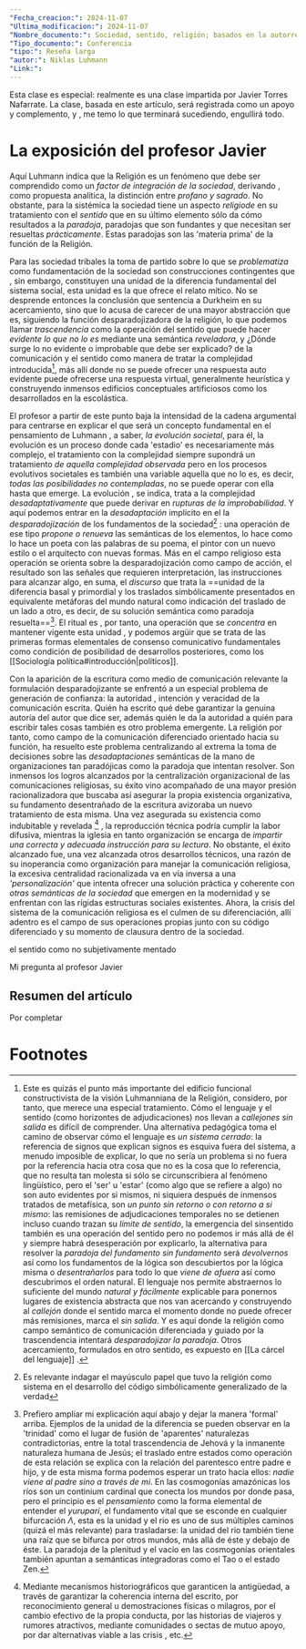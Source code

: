 ```yaml
---
"Fecha_creacion:": 2024-11-07
"Ultima_modificacion:": 2024-11-07
"Nombre_documento:": Sociedad, sentido, religión; basados en la autorreferencia
"Tipo_documento:": Conferencia
"tipo:": Reseña larga
"autor:": Niklas Luhmann
"Link:": 
---
```


Esta clase es especial: realmente es una clase impartida por Javier Torres Nafarrate. La clase, basada en este artículo, será registrada como un apoyo y complemento, y , me temo lo que terminará sucediendo, engullirá todo. 
# La exposición del profesor Javier

Aquí Luhmann indica que la Religión es un fenómeno que debe ser comprendido como un *factor de integración de la sociedad*, derivando , como propuesta analítica, la distinción entre *profano y sagrado*. No obstante, para la sistémica la sociedad tiene un aspecto *religiode*  en su tratamiento con el *sentido* que en su último elemento sólo da cómo resultados a la *paradoja*, paradojas que son fundantes y que necesitan ser resueltas *prácticamente*. Estas paradojas son las 'materia prima' de la función de la Religión. 

Para las sociedad tribales la toma de partido sobre lo que se *problematiza* como fundamentación de la sociedad son construcciones contingentes que , sin embargo, constituyen una unidad de la diferencia fundamental del sistema social, esta unidad es la que ofrece el relato mítico. No se desprende entonces la conclusión que sentencia a Durkheim en su acercamiento, sino que lo acusa de carecer de una mayor abstracción que es, siguiendo la función desparadojizadora de la religión, lo que podemos llamar *trascendencia* como la operación del sentido que puede hacer *evidente lo que no lo es* mediante una semántica *reveladora*, y ¿Dónde surge lo no evidente o improbable que debe ser explicado? de la comunicación y el sentido como manera de tratar la complejidad introducida[^1], más allí donde no se puede ofrecer una respuesta auto evidente puede ofrecerse una respuesta virtual, generalmente heurística y construyendo inmensos edificios conceptuales artificiosos como los desarrollados en la escolástica.

El profesor a partir de este punto baja la intensidad de la cadena argumental para centrarse en explicar el que será un concepto fundamental en el pensamiento de Luhmann , a saber, *la evolución societal*, para él, la evolución es un proceso donde cada 'estadio' es necesariamente más complejo, el tratamiento con la complejidad siempre supondrá un tratamiento *de aquella complejidad observada* pero en los procesos evolutivos societales es también una variable aquella que no lo es, es decir, *todas las posibilidades no contempladas*, no se puede operar con ella hasta que emerge. La evolución , se indica, trata a la complejidad *desadaptativamente* que puede derivar en *rupturas de la improbabilidad*. Y aquí podemos entrar en la *desadaptación* implícito en el la *desparadojización* de los fundamentos de la sociedad[^2] : una operación de ese tipo *propone o renueva* las semánticas de los elementos, lo hace como lo hace un poeta con las palabras de su poema, el pintor con un nuevo estilo o el arquitecto con nuevas formas. Más en el campo religioso esta operación se orienta sobre la desparadojización como campo de acción, el resultado son las señales que requieren interpretación, las instrucciones para alcanzar algo, en suma, el *discurso* que trata la ==unidad de la diferencia basal y primordial y los traslados simbólicamente presentados en equivalente metáforas del mundo natural como indicación del traslado de un lado a otro, es decir, de su solución semántica como paradoja resuelta==[^3]. El ritual es , por tanto, una operación que se *concentra* en mantener vigente esta unidad , y podemos argüir que se trata de las primeras formas elementales de consenso comunicativo fundamentales como condición de posibilidad de desarrollos posteriores, como los [[Sociología política#introducción|políticos]]. 

Con la aparición de la escritura como medio de comunicación relevante la formulación desparadojizante se enfrentó a un especial problema de generación de confianza: la autoridad , intención y veracidad de la comunicación escrita. Quién ha escrito qué debe garantizar la genuina autoría del autor que dice ser, además quién le da la autoridad a quién para escribir tales cosas también es otro problema emergente. La religión por tanto, como campo de la comunicación diferenciado orientado hacia su función, ha resuelto este problema centralizando al extrema la toma de decisiones sobre las *desadaptaciones* semánticas de la mano de organizaciones tan paradójicas como la paradoja que intentan resolver. Son inmensos los logros alcanzados por la centralización organizacional de las comunicaciones religiosas, su éxito vino acompañado de una mayor presión racionalizadora que buscaba así asegurar la propia existencia organizativa, su fundamento desentrañado de la escritura avizoraba un nuevo tratamiento de esta misma. Una vez asegurada su existencia como indubitable y revelada [^4] , la reproducción técnica podría cumplir la labor difusiva, mientras la iglesia en tanto organización se encarga de *impartir una correcta y adecuada instrucción para su lectura*. No obstante, el éxito alcanzado fue, una vez alcanzada otros desarrollos técnicos, una razón de su inoperancia como organización para manejar la comunicación religiosa, la excesiva centralidad racionalizada va en vía inversa a una *'personalización'* que intenta ofrecer una solución práctica y coherente con *otras semánticas de la sociedad* que emergen en la modernidad y se enfrentan con las rígidas estructuras sociales existentes. Ahora, la crisis del sistema de la comunicación religiosa es el culmen de su diferenciación, allí adentro  es el campo de sus operaciones propias junto con su código diferenciado y su momento de clausura dentro de la sociedad.    


el sentido como no subjetivamente mentado

Mi pregunta al profesor Javier 
## Resumen del artículo
Por completar 
# Footnotes
[^1]: Este es quizás el punto más importante del edificio funcional constructivista de la visión Luhmanniana de la Religión, considero, por tanto, que merece una especial tratamiento. Cómo el lenguaje y el sentido (como horizontes de adjudicaciones) nos llevan a *callejones sin salida* es difícil de comprender. Una alternativa pedagógica toma el camino de observar cómo el lenguaje es *un sistema cerrado*: la referencia de signos que explican signos es esquiva fuera del sistema, a menudo imposible de explicar, lo que no sería un problema si no fuera por la referencia hacia otra cosa que no es la cosa que lo referencia, que no resulta tan molesta si sólo se circunscribiera al fenómeno lingüístico, pero el 'ser' u 'estar' (como algo que se refiere a algo) no son auto evidentes por si mismos, ni siquiera después de inmensos tratados de metafísica, son *un punto sin retorno o con retorno a si mismo*: las remisiones de adjudicaciones temporales no se detienen incluso cuando trazan su *límite de sentido*, la emergencia del sinsentido también es una operación del sentido pero no podemos ir más allá de él y siempre habrá desesperación por explicarlo, la alternativa para resolver la *paradoja del fundamento sin fundamento* será *devolvernos* así como los fundamentos de la lógica son descubiertos por la lógica misma o *desentrañarlos* para todo lo que *viene de afuera* así como descubrimos el orden natural. El lenguaje nos permite abstraernos lo suficiente del mundo *natural y fácilmente* explicable para ponernos lugares de existencia abstracta que nos van acercando y construyendo al *callejón* donde el sentido marca el momento donde no puede ofrecer más remisiones, marca el *sin salida*. Y es aquí donde la religión como campo semántico de comunicación diferenciada y guiado por la trascendencia intentará *desparadojizar la paradoja*. Otros acercamiento, formulados en otro sentido, es expuesto en [[La cárcel del lenguaje]] . 

[^2]: Es relevante indagar el mayúsculo papel que tuvo la religión como sistema en el desarrollo del código simbólicamente generalizado de la verdad
[^3]: Prefiero ampliar mi explicación aquí abajo y dejar la manera 'formal' arriba. Ejemplos de la unidad de la diferencia se pueden observar en la 'trinidad' como el lugar de fusión de 'aparentes' naturalezas contradictorias, entre la total trascendencia de Jehová y la inmanente naturaleza humana de Jesús; el traslado entre estados como operación de esta relación se explica con la relación del parentesco entre padre e hijo, y de esta misma forma podemos esperar un trato hacia ellos: *nadie viene al padre sino a través de mi*. En las cosmogonías amazónicas los ríos son un continium cardinal que conecta los mundos por donde pasa, pero el principio es el *pensamiento* como la forma elemental de entender el *yuruparí*, el fundamento vital que se esconde en cualquier bifurcación $\Lambda$, esta es la unidad y el rio es uno de sus múltiples caminos (quizá el más relevante) para trasladarse: la unidad del rio también tiene una raíz que se bifurca por otros mundos, más allá de éste y debajo de éste. La paradoja de la plenitud y el vacío en las cosmogonías orientales también apuntan a semánticas integradoras como el Tao o el estado Zen.    
[^4]: Mediante mecanismos historiográficos que garanticen la antigüedad, a través de garantizar la coherencia interna del escrito, por reconocimiento general u demostraciones físicas o milagros, por el cambio efectivo de la propia conducta, por las historias de viajeros y rumores atractivos, mediante comunidades o sectas de mutuo apoyo, por dar alternativas viable a las crisis , etc.  